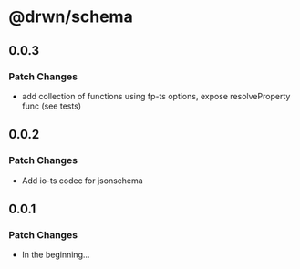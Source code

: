 # @drwn/schema

## 0.0.3

### Patch Changes

- add collection of functions using fp-ts options, expose resolveProperty func (see tests)

## 0.0.2

### Patch Changes

- Add io-ts codec for jsonschema

## 0.0.1

### Patch Changes

- In the beginning...
